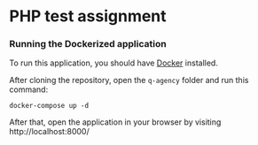 # PHP test assignment

### Running the Dockerized application

To run this application, you should have [Docker](https://www.docker.com/) installed.

After cloning the repository, open the `q-agency` folder and run this command:

`docker-compose up -d`

After that, open the application in your browser by visiting http://localhost:8000/